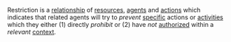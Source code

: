 Restriction is a [relationship](https://github.com/gcassel/Modular-Organization-Terminology/blob/master/terms/relationship.md) of [resources](https://github.com/gcassel/Modular-Organization-Terminology/blob/master/terms/resource.md), [agents](https://github.com/gcassel/Modular-Organization-Terminology/blob/master/terms/agent.md) and [actions](https://github.com/gcassel/Modular-Organization-Terminology/blob/master/terms/action.md) which indicates that related agents will try to *prevent* [specific](https://github.com/gcassel/Modular-Organization-Terminology/blob/master/terms/agent.md) actions or [activities](https://github.com/gcassel/Modular-Organization-Terminology/blob/master/terms/activity.md) which they either (1) directly *prohibit* or (2) have *not* [authorized](https://github.com/gcassel/Modular-Organization-Terminology/blob/master/terms/authority.md) within a *relevant* [context](https://github.com/gcassel/Modular-Organization-Terminology/blob/master/terms/context.md). 
